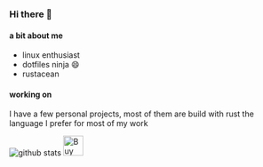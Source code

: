 ### Hi there 👋

#### a bit about me

- linux enthusiast
- dotfiles ninja 😄
- rustacean

#### working on

I have a few personal projects, most of them are build with rust the language I prefer for most of my work

![github stats](https://github-readme-stats.vercel.app/api?username=koopa1338&count_private=true&title_color=15a04f&icon_color=15a04f&text_color=adbac7&custom_title=My+GitHub+Stats&show_icons=true&bg_color=22272e)
<a href='https://ko-fi.com/R6R6M7T60' target='_blank'><img height='36' style='border:0px;height:36px;' src='https://storage.ko-fi.com/cdn/kofi2.png?v=3' border='0' alt='Buy Me a Coffee at ko-fi.com' /></a>
